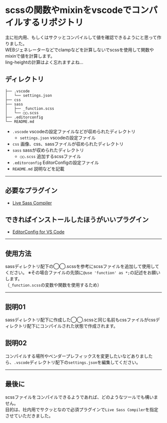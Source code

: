 # scssの関数やmixinをvscodeでコンパイルするリポジトリ
主に社内用、もしくはサクッとコンパイルして値を確認できるようにと思って作りました。  
WEBジェネレーターなどでclampなどを計算しないでscssを使用して関数やmixinで値を計算します。  
ling-heightの計算はよく忘れますよね…

## ディレクトリ
```
├── .vscode
│   └── settings.json
├── css
├── sass
│   ├── _function.scss
│   └── ◯◯.scss
├── .editorconfig
└── README.md
```
- `.vscode` vscodeの設定ファイルなどが収められたディレクトリ
  - `settings.json` vscodeの設定ファイル
- `css` 画像、css、sassファイルが収められたディレクトリ
- `sass` sassが収められたディレクトリ
  - `◯◯.scss` 追加するscssファイル
- `.editorconfig` EditorConfigの設定ファイル
- `README.md` 説明などを記載

-- -- -- -- -- -- -- -- -- -- -- -- -- -- -- -- -- -- --

## 必要なプラグイン
 - [Live Sass Compiler](https://marketplace.visualstudio.com/items?itemName=glenn2223.live-sass)

## できればインストールしたほうがいいプラグイン
 - [EditorConfig for VS Code](https://marketplace.visualstudio.com/items?itemName=EditorConfig.EditorConfig)

-- -- -- -- -- -- -- -- -- -- -- -- -- -- -- -- -- -- --

## 使用方法
sassディレクトリ配下の◯◯.scssを参考にscssファイルを追加して使用してください。
※その場合ファイルの先頭に`@use 'function' as *;`の記述をお願いします。  
（`_function.scss`の変数や関数を使用するため）

-- -- -- -- -- -- -- -- -- -- -- -- -- -- -- -- -- -- --

## 説明01
sassディレクトリ配下に作成した◯◯.scssと同じ名前もcssファイルがcssディレクトリ配下にコンパイルされた状態で作成されます。

## 説明02
コンパイルする場所やベンダープレフィックスを変更したいなどありましたら、`.vscode`ディレクトリ配下の`settings.json`を編集してください。

-- -- -- -- -- -- -- -- -- -- -- -- -- -- -- -- -- -- --

## 最後に
scssファイルをコンパイルできるようであれば、どのようなツールでも構いません。  
目的は、社内用でサクッとなので必須プラグインで`Live Sass Compiler`を指定させていただきました。
